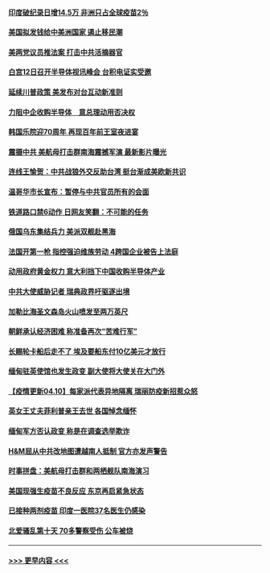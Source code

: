 #### [印度破纪录日增14.5万 非洲只占全球疫苗2％](../pages/prog202/a103093389.md?t=04110302) 
#### [美国拟发钱给中美洲国家 遏止移民潮](../pages/prog202/a103093379.md?t=04110302) 
#### [美两党议员推法案 打击中共活摘器官](../pages/prog202/a103093362.md?t=04110302) 
#### [白宫12日召开半导体视讯峰会 台积电证实受邀](../pages/prog202/a103093359.md?t=04110302) 
#### [延续川普政策 美发布对台互动新准则](../pages/prog202/a103093364.md?t=04110302) 
#### [力阻中企收购半导体　意总理动用否决权](../pages/prog202/a103093352.md?t=04110302) 
#### [韩国乐院迎70周年 再现百年前王室夜进宴](../pages/prog202/a103093339.md?t=04110302) 
#### [震摄中共 美航母打击群南海震撼军演 最新影片曝光](../pages/prog202/a103092913.md?t=04110302) 
#### [连线王愉贺：中共战狼外交反助台湾 挺台渐成美欧新共识](../pages/prog202/a103092828.md?t=04110302) 
#### [温哥华市长宣布：暂停与中共官员所有的会面](../pages/prog202/a103093168.md?t=04110302) 
#### [铁道路口禁6动作 日网友笑翻：不可能的任务](../pages/prog202/a103093155.md?t=04110302) 
#### [俄国乌东集结兵力 美派双舰赴黑海](../pages/prog202/a103093127.md?t=04110302) 
#### [法国开第一枪 指控强迫维族劳动 4跨国企业被告上法庭](../pages/prog202/a103093104.md?t=04110302) 
#### [动用政府黄金权力 意大利挡下中国收购半导体产业](../pages/prog202/a103093084.md?t=04110302) 
#### [中共大使威胁记者 瑞典政界吁驱逐出境](../pages/prog202/a103093085.md?t=04110302) 
#### [加勒比海圣文森岛火山喷发至两万英尺](../pages/prog202/a103092861.md?t=04110302) 
#### [朝鲜承认经济困难 称准备再次“苦难行军”](../pages/prog202/a103092485.md?t=04110302) 
#### [长赐轮卡船后走不了 埃及要船东付10亿美元才放行](../pages/prog202/a103092562.md?t=04110302) 
#### [缅甸驻英使馆也发生政变 副大使将大使关在大门外](../pages/prog202/a103092795.md?t=04110302) 
#### [【疫情更新04.10】每家派代表异地隔离 瑞丽防疫新招惹众怒](../pages/prog202/a103078521.md?t=04110302) 
#### [英女王丈夫菲利普亲王去世 各国悼念缅怀](../pages/prog202/a103092879.md?t=04110302) 
#### [缅甸军方否认政变 称是在调查选举欺诈](../pages/prog202/a103092039.md?t=04110302) 
#### [H&M屈从中共改地图遭越南人抵制 官方亦发声警告](../pages/prog202/a103092766.md?t=04110302) 
#### [时事拼盘：美航母打击群和两栖舰队南海演习](../pages/prog202/a103092853.md?t=04110302) 
#### [美国现强生疫苗不良反应 东京再启紧急状态](../pages/prog202/a103092821.md?t=04110302) 
#### [已接种两剂疫苗 印度一医院37名医生仍感染](../pages/prog202/a103092765.md?t=04110302) 
#### [北爱骚乱第十天 70多警察受伤 公车被烧](../pages/prog202/a103092631.md?t=04110302) 

----
#### [ >>> 更早内容 <<< ](../indexes/prog202-earlier.md)
